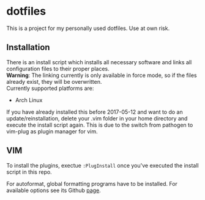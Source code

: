 # dotfiles
This is a project for my personally used dotfiles.
Use at own risk.

## Installation
There is an install script which installs all necessary software and links all configuration files to their proper places.  
**Warning**: The linking currently is only available in force mode, so if the files already exist, they will be overwritten.  
Currently supported platforms are:
- Arch Linux


If you have already installed this before 2017-05-12 and want to do an update/reinstallation, delete your .vim folder in your home directory and execute the install script again.
This is due to the switch from pathogen to vim-plug as plugin manager for vim.

## VIM
To install the plugins, exectue `:PlugInstall` once you've executed the install script in this repo.

For autoformat, global formatting programs have to be installed. For available options see its Github [page](https://github.com/Chiel92/vim-autoformat).
